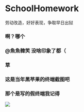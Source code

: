 # SchoolHomework
劳动改造，好好表现，争取早日出狱

### 啊？哪个

### @魚魚韓笑 没啥印象了都（

### 草

### 这是当年黑苹果的终端截图吧

### 那个是写的假终端我记得

![](https://user-images.githubusercontent.com/41439182/189529600-c992d14c-dfaf-470d-8762-aedec6e87905.jpg)
